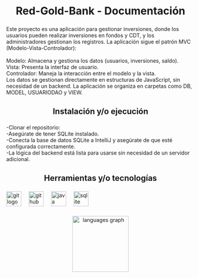 <h1 align="center">Red-Gold-Bank - Documentación</h1>

###

<p align="left">Este proyecto es una aplicación para gestionar inversiones, donde los usuarios pueden realizar inversiones en fondos y CDT, y los administradores gestionan los registros. La aplicación sigue el patrón MVC (Modelo-Vista-Controlador):<br><br>Modelo: Almacena y gestiona los datos (usuarios, inversiones, saldo).<br>Vista: Presenta la interfaz de usuario.<br>Controlador: Maneja la interacción entre el modelo y la vista.<br>Los datos se gestionan directamente en estructuras de JavaScript, sin necesidad de un backend. La aplicación se organiza en carpetas como DB, MODEL, USUARIODAO y VIEW.</p>

###

<h2 align="center">Instalación y/o ejecución</h2>

###

<p align="left">-Clonar el repositorio:<br>-Asegúrate de tener SQLite instalado.<br>-Conecta la base de datos SQLite a IntelliJ y asegúrate de que esté configurada correctamente.<br>-La lógica del backend está lista para usarse sin necesidad de un servidor adicional.</p>

###

<h2 align="center">Herramientas y/o tecnologías</h2>

###

<div align="left">
  <img src="https://cdn.jsdelivr.net/gh/devicons/devicon/icons/git/git-original.svg" height="40" alt="git logo"  />
  <img width="12" />
  <img src="https://cdn.jsdelivr.net/gh/devicons/devicon/icons/github/github-original.svg" height="40" alt="github logo"  />
  <img width="12" />
  <img src="https://cdn.jsdelivr.net/gh/devicons/devicon/icons/java/java-original.svg" height="40" alt="java logo"  />
  <img width="12" />
  <img src="https://cdn.jsdelivr.net/gh/devicons/devicon/icons/sqlite/sqlite-original.svg" height="40" alt="sqlite logo"  />
</div>

###

<div align="center">
  <img src="https://github-readme-stats.vercel.app/api/top-langs?username=Chala-java&locale=es&hide_title=false&layout=compact&card_width=320&langs_count=2&theme=dracula&hide_border=false&order=2" height="150" alt="languages graph"  />
</div>

###

